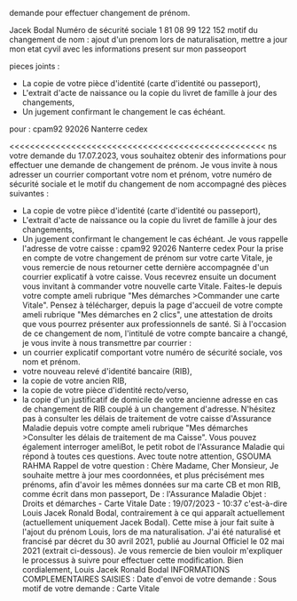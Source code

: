 demande pour effectuer changement de prénom.

Jacek Bodal 
Numéro de sécurité sociale 1 81 08 99 122 152
motif du changement de nom : ajout d'un prenom lors de naturalisation, mettre a jour mon etat cyvil avec les informations present sur mon passeoport

pieces joints :
- La copie de votre pièce d'identité (carte d'identité ou passeport),
- L'extrait d'acte de naissance ou la copie du livret de famille à jour des changements,
- Un jugement confirmant le changement le cas échéant.

pour :
cpam92
92026 Nanterre cedex










<<<<<<<<<<<<<<<<<<<<<<<<<<<<<<<<<<<<<<<<<<<<<<<<<<
ns votre demande du 17.07.2023, vous souhaitez obtenir des informations pour effectuer une demande
de changement de prénom.
Je vous invite à nous adresser un courrier comportant votre nom et prénom, votre numéro de sécurité
sociale et le motif du changement de nom accompagné des pièces suivantes :
- La copie de votre pièce d'identité (carte d'identité ou passeport),
- L'extrait d'acte de naissance ou la copie du livret de famille à jour des changements,
- Un jugement confirmant le changement le cas échéant.
Je vous rappelle l'adresse de votre caisse :
cpam92
92026 Nanterre cedex
Pour la prise en compte de votre changement de prénom sur votre carte Vitale, je vous remercie de nous
retourner cette dernière accompagnée d'un courrier explicatif à votre caisse.
Vous recevrez ensuite un document vous invitant à commander votre nouvelle carte Vitale. Faites-le
depuis votre compte ameli rubrique "Mes démarches >Commander une carte Vitale".
Pensez à télécharger, depuis la page d'accueil de votre compte ameli rubrique "Mes démarches en 2 clics",
une attestation de droits que vous pourrez présenter aux professionnels de santé.
Si à l'occasion de ce changement de nom, l'intitulé de votre compte bancaire a changé, je vous invite à
nous transmettre par courrier :
- un courrier explicatif comportant votre numéro de sécurité sociale, vos nom et prénom.
- votre nouveau relevé d'identité bancaire (RIB),
- la copie de votre ancien RIB,
- la copie de votre pièce d'identité recto/verso,
- la copie d'un justificatif de domicile de votre ancienne adresse en cas de changement de RIB couplé à un
changement d'adresse.
N'hésitez pas à consulter les délais de traitement de votre caisse d'Assurance Maladie depuis votre compte
ameli rubrique "Mes démarches >Consulter les délais de traitement de ma Caisse". Vous pouvez
également interroger ameliBot, le petit robot de l'Assurance Maladie qui répond à toutes ces questions.
Avec toute notre attention,
GSOUMA RAHMA
Rappel de votre question :
Chère Madame, Cher Monsieur, Je souhaite mettre à jour mes coordonnées, et plus précisément mes
prénoms, afin d'avoir les mêmes données sur ma carte CB et mon RIB, comme écrit dans mon passeport,
De : l'Assurance Maladie
Objet : Droits et démarches - Carte Vitale
Date : 19/07/2023 - 10:37
c'est-à-dire Louis Jacek Ronald Bodal, contrairement à ce qui apparaît actuellement (actuellement
uniquement Jacek Bodal). Cette mise à jour fait suite à l'ajout du prénom Louis, lors de ma naturalisation.
J'ai été naturalisé et francisé par décret du 30 avril 2021, publié au Journal Officiel le 02 mai 2021 (extrait
ci-dessous). Je vous remercie de bien vouloir m'expliquer le processus à suivre pour effectuer cette
modification. Bien cordialement, Louis Jacek Ronald Bodal INFORMATIONS COMPLEMENTAIRES
SAISIES : Date d'envoi de votre demande : Sous motif de votre demande : Carte Vitale